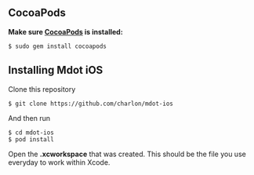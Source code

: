 ## CocoaPods

**Make sure [CocoaPods](http://cocoapods.org) is installed:**
```
$ sudo gem install cocoapods
```

## Installing Mdot iOS

Clone this repository
```
$ git clone https://github.com/charlon/mdot-ios
```
And then run
```
$ cd mdot-ios
$ pod install
```

Open the __**.xcworkspace**__ that was created. This should be the file you use everyday to work within Xcode.
